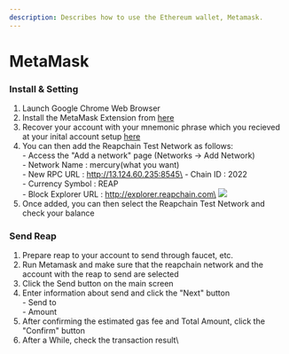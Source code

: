 ```yaml
---
description: Describes how to use the Ethereum wallet, Metamask.
---
```


# MetaMask

### Install & Setting

1. Launch Google Chrome Web Browser
2. Install the MetaMask Extension from [here](https://chrome.google.com/webstore/detail/metamask/nkbihfbeogaeaoehlefnkodbefgpgknn)
3. Recover your account with your mnemonic phrase which you recieved at your inital account setup [here](../user-guides/account.md#creating-an-account)
4. You can then add the Reapchain Test Network as follows:\
   \- Access the "Add a network" page (Networks  -> Add Network)\
   \- Network Name : mercury(what you want)\
   \- New RPC URL : http://13.124.60.235:8545\
   \- Chain ID : 2022\
   \- Currency Symbol : REAP\
   \- Block Explorer URL : http://explorer.reapchain.com\
   ![](../.gitbook/assets/add\_a\_network\_metamask.JPG)
5. Once added, you can then select the Reapchain Test Network and check your balance

### Send Reap

1. Prepare reap to your account to send through faucet, etc.
2. Run Metamask and make sure that the reapchain network and the account with the reap to send are selected
3. Click the Send button on the main screen
4. Enter information about send and click the "Next" button\
   \- Send to\
   \- Amount
5. After confirming the estimated gas fee and Total Amount, click the "Confirm" button
6. After a While, check the transaction result\
